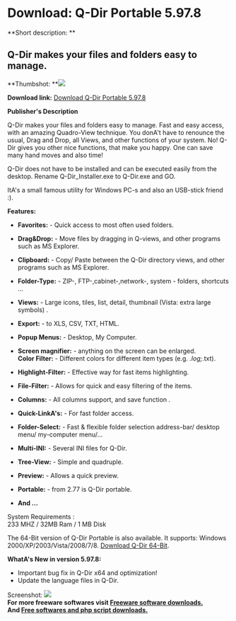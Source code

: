 # Download: Q-Dir Portable 5.97.8

**Short description: **

## Q-Dir makes your files and folders easy to manage.

  
**Thumbshot: **![](http://www.freewarefiles.com/screenshot/qdir_md.jpg)   
  
**Download link:** [Download Q-Dir Portable 5.97.8](http://freesoftwares.boysofts.com/Q-Dir-Portable_program_50551.html)  
  

**Publisher's Description**  
  

Q-Dir makes your files and folders easy to manage. Fast and easy access, with
an amazing Quadro-View technique. You donA't have to renounce the usual, Drag
and Drop, all Views, and other functions of your system. No! Q-Dir gives you
other nice functions, that make you happy. One can save many hand moves and
also time!

Q-Dir does not have to be installed and can be executed easily from the
desktop. Rename Q-Dir_Installer.exe to Q-Dir.exe and GO.

ItA's a small famous utility for Windows PC-s and also an USB-stick friend :).  

**Features:**

  * **Favorites:** \- Quick access to most often used folders.   

  * **Drag&Drop:** \- Move files by dragging in Q-views, and other programs such as MS Explorer.   

  * **Clipboard:** \- Copy/ Paste between the Q-Dir directory views, and other programs such as MS Explorer.   

  * **Folder-Type:** \- ZIP-, FTP-,cabinet-,network-, system - folders, shortcuts ...   

  * **Views:** \- Large icons, tiles, list, detail, thumbnail (Vista: extra large symbols) .   

  * **Export:** \- to XLS, CSV, TXT, HTML.   

  * **Popup Menus:** \- Desktop, My Computer.   

  * **Screen magnifier:** \- anything on the screen can be enlarged.   
**Color Filter:** \- Different colors for different item types (e.g. *.log;*.txt).   

  * **Highlight-Filter:** \- Effective way for fast items highlighting.   

  * **File-Filter:** \- Allows for quick and easy filtering of the items.   

  * **Columns:** \- All columns support, and save function .   

  * **Quick-LinkA's:** \- For fast folder access.   

  * **Folder-Select:** \- Fast & flexible folder selection address-bar/ desktop menu/ my-computer menu/...   

  * **Multi-INI:** \- Several INI files for Q-Dir.   

  * **Tree-View:** \- Simple and quadruple.   

  * **Preview:** \- Allows a quick preview.   

  * **Portable:** \- from 2.77 is Q-Dir portable.   

  * **And ...**  

  
System Requirements :  
233 MHZ / 32MB Ram / 1 MB Disk

The 64-Bit version of Q-Dir Portable is also available. It supports: Windows
2000/XP/2003/Vista/2008/7/8. [Download Q-Dir
64-Bit](http://www.softwareok.com/Download/Q-Dir_Portable_x64.zip).

**WhatA's New in version 5.97.8:**

  * Important bug fix in Q-Dir x64 and optimization! 
  * Update the language files in Q-Dir. 

  
  
Screenshot: ![](http://www.freewarefiles.com/screenshot/qdir.jpg)  
**For more freeware softwares visit [Freeware software downloads.](http://freesoftwares.boysofts.com/)**   
**And [Free softwares and php script downloads.](http://www.boysofts.com/)**

